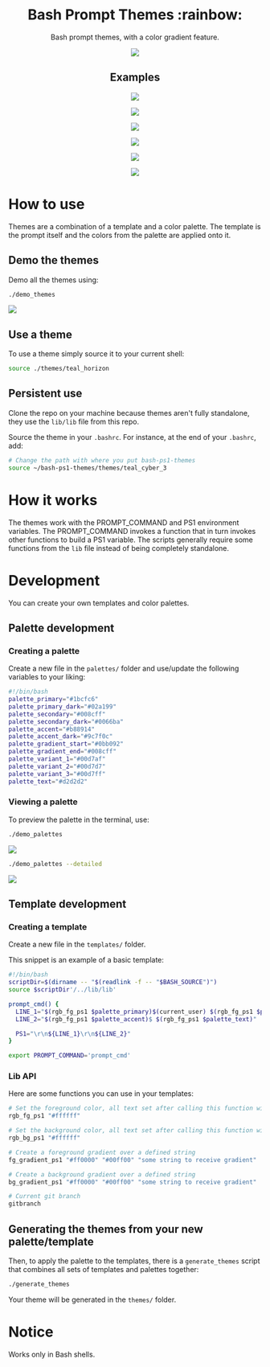 <h1 align="center">
  Bash Prompt Themes :rainbow: 
</h1>

<p align="center">
Bash prompt themes, with a color gradient feature.
</p>
<p align="center">
    <img src="misc/photos/teal_horizon_demo.png"/>
</p>

<h2 align="center">
  Examples
</h1>
<p align="center">
  <img src="misc/photos/demo_1.png"/>
</p>
<p align="center">
  <img src="misc/photos/demo_2.png"/>
</p>
<p align="center">
  <img src="misc/photos/demo_3.png"/>
</p>
<p align="center">
  <img src="misc/photos/demo_4.png"/>
</p>
<p align="center">
  <img src="misc/photos/demo_5.png"/>
</p>
<p align="center">
  <img src="misc/photos/demo_6.png"/>
</p>


# How to use

Themes are a combination of a template and a color palette. The template is the prompt itself and the colors from the palette are applied onto it.

## Demo the themes

Demo all the themes using:

```bash
./demo_themes
```
<img src="misc/photos/demo_themes.png"/>

## Use a theme

To use a theme simply source it to your current shell:

```bash
source ./themes/teal_horizon
```

## Persistent use
Clone the repo on your machine because themes aren't fully standalone, they use the `lib/lib` file from this repo. 

Source the theme in your `.bashrc`. For instance, at the end of your `.bashrc`, add: 
```bash
# Change the path with where you put bash-ps1-themes
source ~/bash-ps1-themes/themes/teal_cyber_3
```
# How it works

The themes work with the PROMPT_COMMAND and PS1 environment variables. The PROMPT_COMMAND invokes a function that in turn invokes other functions to build a PS1 variable. The scripts generally require some functions from the `lib` file instead of being completely standalone.

# Development

You can create your own templates and color palettes.

## Palette development

### Creating a palette

Create a new file in the `palettes/` folder and use/update the following variables to your liking:

```bash
#!/bin/bash
palette_primary="#1bcfc6"
palette_primary_dark="#02a199"
palette_secondary="#008cff"
palette_secondary_dark="#0066ba"
palette_accent="#b88914"
palette_accent_dark="#9c7f0c"
palette_gradient_start="#0bb092"
palette_gradient_end="#008cff"
palette_variant_1="#00d7af"
palette_variant_2="#00d7d7"
palette_variant_3="#00d7ff"
palette_text="#d2d2d2"
```

### Viewing a palette

To preview the palette in the terminal, use:

```bash
./demo_palettes
```
<img src="misc/photos/demo_palettes.png"/>

```bash
./demo_palettes --detailed
```
<img src="misc/photos/demo_palettes_detailed.png"/>

## Template development

### Creating a template

Create a new file in the `templates/` folder.

This snippet is an example of a basic template:

```bash
#!/bin/bash
scriptDir=$(dirname -- "$(readlink -f -- "$BASH_SOURCE")")
source $scriptDir'/../lib/lib'

prompt_cmd() {
  LINE_1="$(rgb_fg_ps1 $palette_primary)$(current_user) $(rgb_fg_ps1 $palette_secondary)$(basename $PWD)"
  LINE_2="$(rgb_fg_ps1 $palette_accent)$ $(rgb_fg_ps1 $palette_text)"

  PS1="\r\n${LINE_1}\r\n${LINE_2}"
}

export PROMPT_COMMAND='prompt_cmd'
```

### Lib API

Here are some functions you can use in your templates:
```bash
# Set the foreground color, all text set after calling this function will be the desired color
rgb_fg_ps1 "#ffffff" 

# Set the background color, all text set after calling this function will be the desired color
rgb_bg_ps1 "#ffffff" 

# Create a foreground gradient over a defined string
fg_gradient_ps1 "#ff0000" "#00ff00" "some string to receive gradient"

# Create a background gradient over a defined string
bg_gradient_ps1 "#ff0000" "#00ff00" "some string to receive gradient"

# Current git branch
gitbranch
```

## Generating the themes from your new palette/template

Then, to apply the palette to the templates, there is a `generate_themes` script that combines all sets of templates and palettes together:
```bash
./generate_themes
```

Your theme will be generated in the `themes/` folder.

# Notice
Works only in Bash shells.
